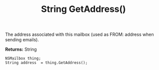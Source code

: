 ﻿---
uid: crmscript_ref_NSMailbox_GetAddress
title: String GetAddress()
intellisense: NSMailbox.GetAddress
keywords: NSMailbox, GetAddress
so.topic: reference
---

The address associated with this mailbox (used as FROM: address when sending emails).

**Returns:** String


```crmscript
NSMailbox thing;
String address  = thing.GetAddress();
```


